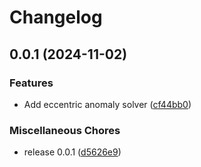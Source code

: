 # Changelog

## 0.0.1 (2024-11-02)


### Features

* Add eccentric anomaly solver ([cf44bb0](https://github.com/CoreySpohn/orbix/commit/cf44bb0133759fc5542861c769eace9457f8a3d7))


### Miscellaneous Chores

* release 0.0.1 ([d5626e9](https://github.com/CoreySpohn/orbix/commit/d5626e903416ba00d737a6ead04c13d3d1ccb844))
